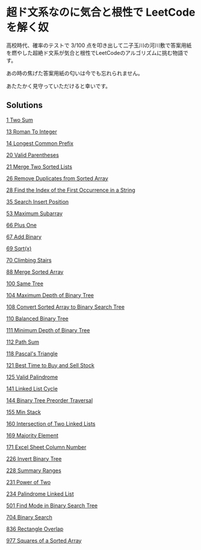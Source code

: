 # 超ド文系なのに気合と根性で LeetCode を解く奴
  高校時代、確率のテストで 3/100 点を叩き出して二子玉川の河川敷で答案用紙を燃やした超絶ド文系が気合と根性でLeetCodeのアルゴリズムに挑む物語です。

  あの時の焦げた答案用紙の匂いは今でも忘れられません。

  あたたかく見守っていただけると幸いです。

  ## Solutions
  [1 Two Sum](/1_Two_Sum/)

[13 Roman To Integer](/13_Roman_To_Integer/)

[14 Longest Common Prefix](/14_Longest_Common_Prefix/)

[20 Valid Parentheses](/20_Valid_Parentheses/)

[21 Merge Two Sorted Lists](/21_Merge_Two_Sorted_Lists/)

[26 Remove Duplicates from Sorted Array](/26_Remove_Duplicates_from_Sorted_Array/)

[28 Find the Index of the First Occurrence in a String](/28_Find_the_Index_of_the_First_Occurrence_in_a_String/)

[35 Search Insert Position](/35_Search_Insert_Position/)

[53 Maximum Subarray](/53_Maximum_Subarray/)

[66 Plus One](/66_Plus_One/)

[67 Add Binary](/67_Add_Binary/)

[69 Sqrt(x)](/69_Sqrt(x)/)

[70 Climbing Stairs](/70_Climbing_Stairs/)

[88 Merge Sorted Array](/88_Merge_Sorted_Array/)

[100 Same Tree](/100_Same_Tree/)

[104 Maximum Depth of Binary Tree](/104_Maximum_Depth_of_Binary_Tree/)

[108 Convert Sorted Array to Binary Search Tree](/108_Convert_Sorted_Array_to_Binary_Search_Tree/)

[110 Balanced Binary Tree](/110_Balanced_Binary_Tree/)

[111 Minimum Depth of Binary Tree](/111_Minimum_Depth_of_Binary_Tree/)

[112 Path Sum](/112_Path_Sum/)

[118 Pascal's Triangle](/118_Pascal's_Triangle/)

[121 Best Time to Buy and Sell Stock](/121_Best_Time_to_Buy_and_Sell_Stock/)

[125 Valid Palindrome](/125_Valid_Palindrome/)

[141 Linked List Cycle](/141_Linked_List_Cycle/)

[144 Binary Tree Preorder Traversal](/144_Binary_Tree_Preorder_Traversal/)

[155 Min Stack](/155_Min_Stack/)

[160 Intersection of Two Linked Lists](/160_Intersection_of_Two_Linked_Lists/)

[169 Majority Element](/169_Majority_Element/)

[171 Excel Sheet Column Number](/171_Excel_Sheet_Column_Number/)

[226 Invert Binary Tree](/226_Invert_Binary_Tree/)

[228 Summary Ranges](/228_Summary_Ranges/)

[231 Power of Two](/231_Power_of_Two/)

[234 Palindrome Linked List](/234_Palindrome_Linked_List/)

[501 Find Mode in Binary Search Tree](/501_Find_Mode_in_Binary_Search_Tree/)

[704 Binary Search](/704_Binary_Search/)

[836 Rectangle Overlap](/836_Rectangle_Overlap/)

[977 Squares of a Sorted Array](/977_Squares_of_a_Sorted_Array/)


  